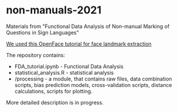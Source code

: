 # non-manuals-2021
Materials from "Functional Data Analysis of Non-manual Marking of Questions in Sign Languages"

[We used this OpenFace tutorial for face landmark extraction](https://colab.research.google.com/gist/jcheong0428/c16146b386ea60fab888b56e8e5ee747/openface_shared.ipynb)

The repository contains:
*  FDA_tutorial.ipynb - Functional Data Analysis
*  statistical_analysis.R - statistical analysis
*  /processing - a module, that contains raw files, data combination scripts, bias prediction models, cross-validation scripts, distance calculations, scripts for plotting.

More detailed description is in progress.
